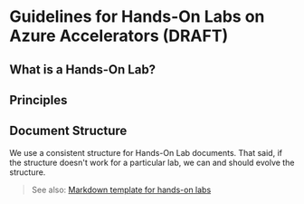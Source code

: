 # Guidelines for Hands-On Labs on Azure Accelerators (DRAFT)

## What is a Hands-On Lab?

## Principles

## Document Structure

We use a consistent structure for Hands-On Lab documents. That said, if the structure doesn't work for a particular lab, we can and should evolve the structure.

> See also: [Markdown template for hands-on labs](./templates/hands-on-lab-template.md)
